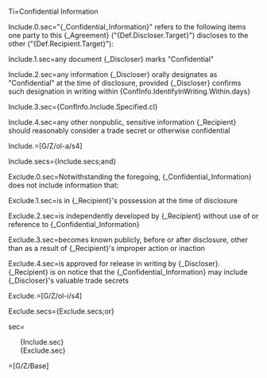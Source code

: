 Ti=Confidential Information

Include.0.sec="{_Confidential_Information}" refers to the following items one party to this {_Agreement} ("{Def.Discloser.Target}") discloses to the other ("{Def.Recipient.Target}"):

Include.1.sec=any document {_Discloser} marks "Confidential"

Include.2.sec=any information {_Discloser} orally designates as "Confidential" at the time of disclosure, provided {_Discloser} confirms such designation in writing within {ConfInfo.IdentifyInWriting.Within.days}

Include.3.sec={ConfInfo.Include.Specified.cl}

Include.4.sec=any other nonpublic, sensitive information {_Recipient} should reasonably consider a trade secret or otherwise confidential

Include.=[G/Z/ol-a/s4]

Include.secs={Include.secs;and}

Exclude.0.sec=Notwithstanding the foregoing, {_Confidential_Information} does not include information that:

Exclude.1.sec=is in {_Recipient}'s possession at the time of disclosure

Exclude.2.sec=is independently developed by {_Recipient} without use of or reference to {_Confidential_Information}

Exclude.3.sec=becomes known publicly, before or after disclosure, other than as a result of {_Recipient}'s improper action or inaction

Exclude.4.sec=is approved for release in writing by {_Discloser}. {_Recipient} is on notice that the {_Confidential_Information} may include {_Discloser}'s valuable trade secrets

Exclude.=[G/Z/ol-i/s4]

Exclude.secs={Exclude.secs;or}

sec=<ul type="none"><li>{Include.sec}</li><li>{Exclude.sec}</li></ul>

=[G/Z/Base]